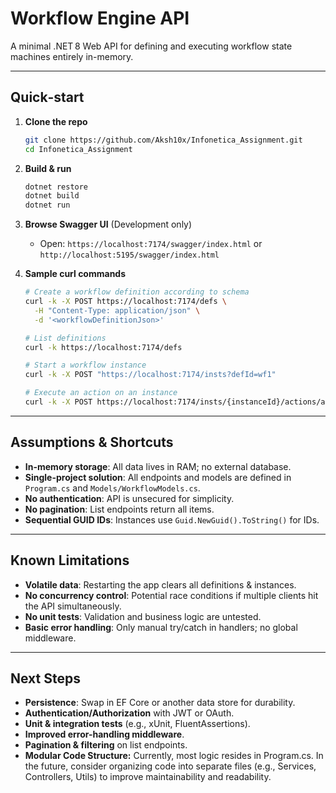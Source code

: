 
# Workflow Engine API

A minimal .NET 8 Web API for defining and executing workflow state machines entirely in-memory.

---

## Quick‑start

1. **Clone the repo**

    ```bash
   git clone https://github.com/Aksh10x/Infonetica_Assignment.git
   cd Infonetica_Assignment
   ```

2. **Build & run**

   ```bash
   dotnet restore
   dotnet build
   dotnet run
   ```

3. **Browse Swagger UI** (Development only)

   * Open: `https://localhost:7174/swagger/index.html` or `http://localhost:5195/swagger/index.html`

4. **Sample curl commands**

   ```bash
   # Create a workflow definition according to schema
   curl -k -X POST https://localhost:7174/defs \
     -H "Content-Type: application/json" \
     -d '<workflowDefinitionJson>'

   # List definitions
   curl -k https://localhost:7174/defs

   # Start a workflow instance
   curl -k -X POST "https://localhost:7174/insts?defId=wf1"

   # Execute an action on an instance
   curl -k -X POST https://localhost:7174/insts/{instanceId}/actions/a1
   ```

---

## Assumptions & Shortcuts

* **In-memory storage**: All data lives in RAM; no external database.
* **Single-project solution**: All endpoints and models are defined in `Program.cs` and `Models/WorkflowModels.cs`.
* **No authentication**: API is unsecured for simplicity.
* **No pagination**: List endpoints return all items.
* **Sequential GUID IDs**: Instances use `Guid.NewGuid().ToString()` for IDs.

---

## Known Limitations

* **Volatile data**: Restarting the app clears all definitions & instances.
* **No concurrency control**: Potential race conditions if multiple clients hit the API simultaneously.
* **No unit tests**: Validation and business logic are untested.
* **Basic error handling**: Only manual try/catch in handlers; no global middleware.

---

## Next Steps

* **Persistence**: Swap in EF Core or another data store for durability.
* **Authentication/Authorization** with JWT or OAuth.
* **Unit & integration tests** (e.g., xUnit, FluentAssertions).
* **Improved error-handling middleware**.
* **Pagination & filtering** on list endpoints.
* **Modular Code Structure:** Currently, most logic resides in Program.cs. In the future, consider organizing code into separate files (e.g., Services, Controllers, Utils) to improve maintainability and readability.
